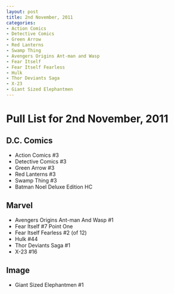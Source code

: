 ```yaml
---
layout: post
title: 2nd November, 2011
categories:
- Action Comics
- Detective Comics
- Green Arrow
- Red Lanterns
- Swamp Thing
- Avengers Origins Ant-man and Wasp
- Fear Itself
- Fear Itself Fearless
- Hulk
- Thor Deviants Saga
- X-23
- Giant Sized Elephantmen
---
```


# Pull List for 2nd November, 2011

## D.C. Comics

* Action Comics #3
* Detective Comics #3
* Green Arrow #3
* Red Lanterns #3
* Swamp Thing #3
* Batman Noel Deluxe Edition HC

## Marvel

* Avengers Origins Ant-man And Wasp #1
* Fear Itself #7 Point One
* Fear Itself Fearless #2 (of 12)
* Hulk #44
* Thor Deviants Saga #1
* X-23 #16

## Image

* Giant Sized Elephantmen #1